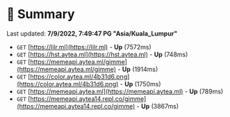 # 📖 Summary
Last updated: **7/9/2022, 7:49:47 PG "Asia/Kuala_Lumpur"**

- `GET` [https://lilr.ml](https://lilr.ml) - **Up** (7572ms)
- `GET` [https://hst.aytea.ml](https://hst.aytea.ml) - **Up** (748ms)
- `GET` [https://memeapi.aytea.ml/gimme](https://memeapi.aytea.ml/gimme) - **Up** (1914ms)
- `GET` [https://color.aytea.ml/4b31d6.png](https://color.aytea.ml/4b31d6.png) - **Up** (1750ms)
- `GET` [https://memeapi.aytea.ml](https://memeapi.aytea.ml) - **Up** (789ms)
- `GET` [https://memeapi.aytea14.repl.co/gimme](https://memeapi.aytea14.repl.co/gimme) - **Up** (3867ms)
